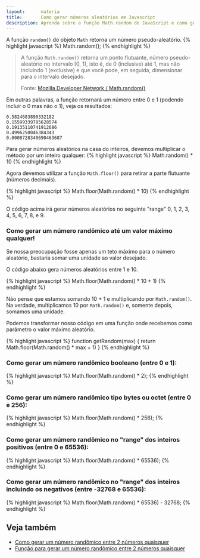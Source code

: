 ```yaml
---
layout:      materia
title:       Como gerar números aleatórios em Javascript
description: Aprenda sobre a função Math.random de JavaScript e como gerar um número randômico entre 0 e 1 entre outras receitas
---
```


A função `random()` do objeto `Math` retorna um número pseudo-aleatório.
{% highlight javascript %}
    Math.random();
{% endhighlight %}


> A função `Math.random()` retorna um ponto flutuante, número pseudo-aleatório no intervalo [0, 1), isto é, de 0 (inclusive)
> até 1, mas não incluindo 1 (exclusive) e que você pode, em seguida, dimensionar para o intervalo desejado.
>
> Fonte: [Mozilla Developer Network / Math.random()](https://developer.mozilla.org/en-US/docs/Web/JavaScript/Reference/Global_Objects/Math/random "link-externo") 

Em outras palavras, a função retornará um número entre 0 e 1 (podendo incluir o 0 mas não o 1), veja os resultados:

    0.5824683890332182
    0.15599339785628574
    0.19135110741912686
    0.4996250046384343
    0.0008728340690463687


Para gerar números aleatórios na casa do inteiros, devemos multiplicar o método por um inteiro qualquer:
{% highlight javascript %}
    Math.random() * 10
{% endhighlight %}


Agora devemos utilizar a função `Math.floor()` para retirar a parte flutuante (números decimais).

{% highlight javascript %}
    Math.floor(Math.random() * 10)
{% endhighlight %}


O código acima irá gerar números aleatórios no seguinte "range" 0, 1, 2, 3, 4, 5, 6, 7, 8, e 9.



### Como gerar um número randômico até um valor máximo qualquer!


Se nossa preocupação fosse apenas um teto máximo para o número aleatório, bastaria somar uma unidade ao valor desejado.

O código abaixo gera números aleatórios entre 1 e 10.

{% highlight javascript %}
    Math.floor(Math.random() * 10 + 1)
{% endhighlight %}



Não pense que estamos somando 10 + 1 e multiplicando por `Math.random()`. Na verdade, multiplicamos 10 por `Math.random()`
e, somente depois, somamos uma unidade.

Podemos transformar nosso código em uma função onde recebemos como parâmetro o valor máximo aleatório.

{% highlight javascript %}
function getRandom(max) {
    return Math.floor(Math.random() * max + 1)
}
{% endhighlight %}



### Como gerar um número randômico booleano (entre 0 e 1):

{% highlight javascript %}
    Math.floor(Math.random() * 2);
{% endhighlight %}


### Como gerar um número randômico tipo bytes ou octet (entre 0 e 256):

{% highlight javascript %}
    Math.floor(Math.random() * 256);
{% endhighlight %}


### Como gerar um número randômico no "range" dos inteiros positivos (entre 0 e 65536):

{% highlight javascript %}
    Math.floor(Math.random() * 65536);
{% endhighlight %}


### Como gerar um número randômico no "range" dos inteiros incluindo os negativos (entre -32768 e 65536):

{% highlight javascript %}
    Math.floor(Math.random() * 65536) - 32768;
{% endhighlight %}



Veja também
---

- [Como gerar um número randômico entre 2 números quaisquer](/javascript/gerar-numero-randomico-entre-2-numeros-quaisquer/ "Como gerar um número randômico entre 2 números quaisquer")
- [Função para gerar um número randômico entre 2 números quaisquer](/javascript/funcao-gerar-aleatorios-entre-2-numeros/ "Função para gerar um número randômico entre 2 números quaisquer")


